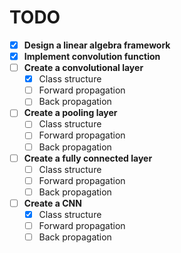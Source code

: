 # TODO

- [x] **Design a linear algebra framework**
- [x] **Implement convolution function**
- [ ] **Create a convolutional layer**
    - [x] Class structure
    - [ ] Forward propagation
    - [ ] Back propagation
- [ ] **Create a pooling layer**
    - [ ] Class structure
    - [ ] Forward propagation
    - [ ] Back propagation
- [ ] **Create a fully connected layer**
    - [ ] Class structure
    - [ ] Forward propagation
    - [ ] Back propagation
- [ ] **Create a CNN**
    - [x] Class structure
    - [ ] Forward propagation
    - [ ] Back propagation

